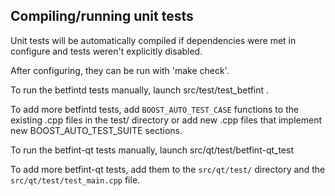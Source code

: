 Compiling/running unit tests
------------------------------------

Unit tests will be automatically compiled if dependencies were met in configure
and tests weren't explicitly disabled.

After configuring, they can be run with 'make check'.

To run the betfintd tests manually, launch src/test/test_betfint .

To add more betfintd tests, add `BOOST_AUTO_TEST_CASE` functions to the existing
.cpp files in the test/ directory or add new .cpp files that
implement new BOOST_AUTO_TEST_SUITE sections.

To run the betfint-qt tests manually, launch src/qt/test/betfint-qt_test

To add more betfint-qt tests, add them to the `src/qt/test/` directory and
the `src/qt/test/test_main.cpp` file.
